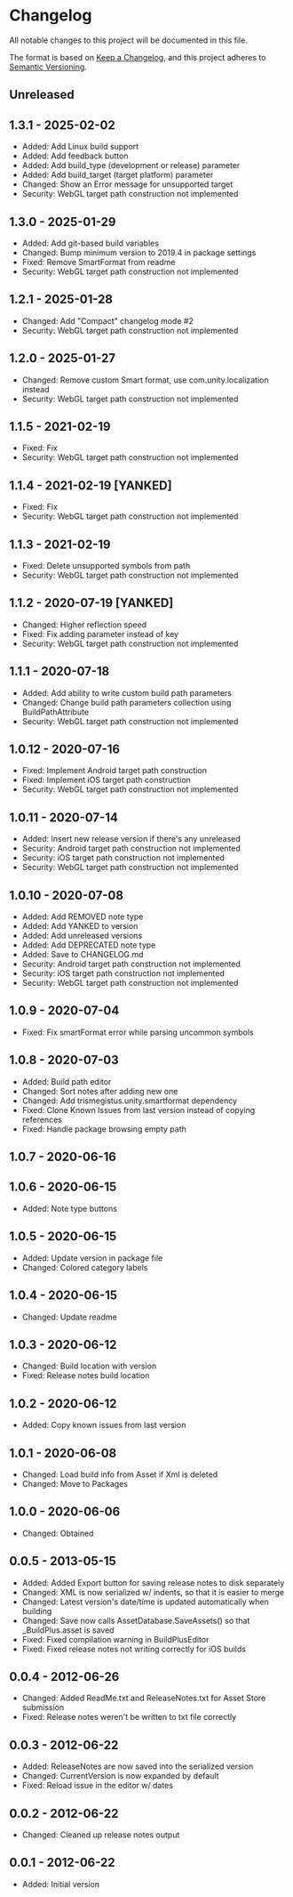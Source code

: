 
# Changelog

All notable changes to this project will be documented in this file.

The format is based on [Keep a Changelog](https://keepachangelog.com/en/1.0.0/),
and this project adheres to [Semantic Versioning](https://semver.org/spec/v2.0.0.html).

## Unreleased

## 1.3.1 - 2025-02-02

- Added: Add Linux build support
- Added: Add feedback button
- Added: Add build_type (development or release) parameter
- Added: Add build_target (target platform) parameter
- Changed: Show an Error message for unsupported target
- Security: WebGL target path construction not implemented

## 1.3.0 - 2025-01-29

- Added: Add git-based build variables
- Changed: Bump minimum version to 2019.4 in package settings
- Fixed: Remove SmartFormat from readme
- Security: WebGL target path construction not implemented

## 1.2.1 - 2025-01-28

- Changed: Add "Compact" changelog mode #2
- Security: WebGL target path construction not implemented

## 1.2.0 - 2025-01-27

- Changed: Remove custom Smart format, use com.unity.localization instead
- Security: WebGL target path construction not implemented

## 1.1.5 - 2021-02-19

- Fixed: Fix
- Security: WebGL target path construction not implemented

## 1.1.4 - 2021-02-19 [YANKED]

- Fixed: Fix
- Security: WebGL target path construction not implemented

## 1.1.3 - 2021-02-19

- Fixed: Delete unsupported symbols from path
- Security: WebGL target path construction not implemented

## 1.1.2 - 2020-07-19 [YANKED]

- Changed: Higher reflection speed
- Fixed: Fix adding parameter instead of key
- Security: WebGL target path construction not implemented

## 1.1.1 - 2020-07-18

- Added: Add ability to write custom build path parameters
- Changed: Change build path parameters collection using BuildPathAttribute
- Security: WebGL target path construction not implemented

## 1.0.12 - 2020-07-16

- Fixed: Implement Android target path construction
- Fixed: Implement iOS target path construction
- Security: WebGL target path construction not implemented

## 1.0.11 - 2020-07-14

- Added: Insert new release version if there's any unreleased
- Security: Android target path construction not implemented
- Security: iOS target path construction not implemented
- Security: WebGL target path construction not implemented

## 1.0.10 - 2020-07-08

- Added: Add REMOVED note type
- Added: Add YANKED to version
- Added: Add unreleased versions
- Added: Add DEPRECATED note type
- Added: Save to CHANGELOG.md
- Security: Android target path construction not implemented
- Security: iOS target path construction not implemented
- Security: WebGL target path construction not implemented

## 1.0.9 - 2020-07-04

- Fixed: Fix smartFormat error while parsing uncommon symbols

## 1.0.8 - 2020-07-03

- Added: Build path editor
- Changed: Sort notes after adding new one
- Changed: Add trismegistus.unity.smartformat dependency
- Fixed: Clone Known Issues from last version instead of copying references
- Fixed: Handle package browsing empty path

## 1.0.7 - 2020-06-16

## 1.0.6 - 2020-06-15

- Added: Note type buttons

## 1.0.5 - 2020-06-15

- Added: Update version in package file
- Changed: Colored category labels

## 1.0.4 - 2020-06-15

- Changed: Update readme

## 1.0.3 - 2020-06-12

- Changed: Build location with version
- Fixed: Release notes build location

## 1.0.2 - 2020-06-12

- Added: Copy known issues from last version

## 1.0.1 - 2020-06-08

- Changed: Load build info from Asset if Xml is deleted
- Changed: Move to Packages

## 1.0.0 - 2020-06-06

- Changed: Obtained

## 0.0.5 - 2013-05-15

- Added: Added Export button for saving release notes to disk separately
- Changed: XML is now serialized w/ indents, so that it is easier to merge
- Changed: Latest version's date/time is updated automatically when building
- Changed: Save now calls AssetDatabase.SaveAssets() so that _BuildPlus.asset is saved
- Fixed: Fixed compilation warning in BuildPlusEditor
- Fixed: Fixed release notes not writing correctly for iOS builds

## 0.0.4 - 2012-06-26

- Changed: Added ReadMe.txt and ReleaseNotes.txt for Asset Store submission
- Fixed: Release notes weren't be written to txt file correctly

## 0.0.3 - 2012-06-22

- Added: ReleaseNotes are now saved into the serialized version
- Changed: CurrentVersion is now expanded by default
- Fixed: Reload issue in the editor w/ dates

## 0.0.2 - 2012-06-22

- Changed: Cleaned up release notes output

## 0.0.1 - 2012-06-22

- Added: Initial version

